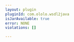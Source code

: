 ```yaml
---
layout: plugin
pluginId: com.ololo.wsdl2java
isJarAvailable: true
error: NONE
violations: []

---
```


